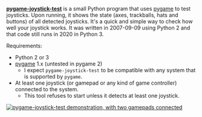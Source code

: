 **[pygame-joystick-test][]** is a small Python program that uses [pygame][] to test joysticks. Upon running, it shows the state (axes, trackballs, hats and buttons) of all detected joysticks. It's a quick and simple way to check how well your joystick works. It was written in 2007-09-09 using Python 2 and that code still runs in 2020 in Python 3.

Requirements:

* Python 2 or 3
* [pygame][] 1.x (untested in pygame 2)
    * I expect `pygame-joystick-test` to be compatible with any system that is supported by `pygame`.
* At least one joystick (or gamepad or any kind of game controller) connected to the system.
    * This tool refuses to start unless it detects at least one joystick.

[![pygame-joystick-test demonstration, with two gamepads connected][gif]][gif]

[pygame-joystick-test]: https://github.com/denilsonsa/pygame-joystick-test
[pygame]: https://www.pygame.org/
[gif]: http://denilsonsa.github.io/pygame-joystick-test/pygame-joystick-test.gif
